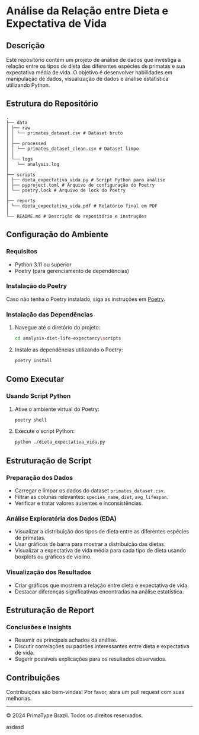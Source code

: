 # Análise da Relação entre Dieta e Expectativa de Vida

## Descrição
Este repositório contém um projeto de análise de dados que investiga a relação entre os tipos de dieta das diferentes espécies de primatas e sua expectativa média de vida. O objetivo é desenvolver habilidades em manipulação de dados, visualização de dados e análise estatística utilizando Python.

## Estrutura do Repositório
```plaintext
.
├── data
│ ├── raw
│ │ └── primates_dataset.csv # Dataset bruto
│ │
│ ├── processed
│ │ └── primates_dataset_clean.csv # Dataset limpo
│ │
│ └── logs
│   └── analysis.log
│
├── scripts
│ ├── dieta_expectativa_vida.py # Script Python para análise
│ ├── pyproject.toml # Arquivo de configuração do Poetry
│ └── poetry.lock # Arquivo de lock do Poetry
│
├── reports
│ └── dieta_expectativa_vida.pdf # Relatório final em PDF
│
└── README.md # Descrição do repositório e instruções
```



## Configuração do Ambiente

### Requisitos
- Python 3.11 ou superior
- Poetry (para gerenciamento de dependências)

### Instalação do Poetry
Caso não tenha o Poetry instalado, siga as instruções em [Poetry](https://python-poetry.org/docs/#installation).

### Instalação das Dependências
1. Navegue até o diretório do projeto:
    ```bash
    cd analysis-diet-life-expectancy\scripts
    ```
2. Instale as dependências utilizando o Poetry:
    ```bash
    poetry install
    ```

## Como Executar

### Usando Script Python
1. Ative o ambiente virtual do Poetry:
    ```bash
    poetry shell
    ```
2. Execute o script Python:
    ```bash
    python ./dieta_expectativa_vida.py
    ```

## Estruturação de Script

### Preparação dos Dados
- Carregar e limpar os dados do dataset `primates_dataset.csv`.
- Filtrar as colunas relevantes: `species_name`, `diet`, `avg_lifespan`.
- Verificar e tratar valores ausentes e inconsistências.

### Análise Exploratória dos Dados (EDA)
- Visualizar a distribuição dos tipos de dieta entre as diferentes espécies de primatas.
- Usar gráficos de barra para mostrar a distribuição das dietas.
- Visualizar a expectativa de vida média para cada tipo de dieta usando boxplots ou gráficos de violino.

### Visualização dos Resultados
- Criar gráficos que mostrem a relação entre dieta e expectativa de vida.
- Destacar diferenças significativas encontradas na análise estatística.

## Estruturação de Report

### Conclusões e Insights
- Resumir os principais achados da análise.
- Discutir correlações ou padrões interessantes entre dieta e expectativa de vida.
- Sugerir possíveis explicações para os resultados observados.

## Contribuições
Contribuições são bem-vindas! Por favor, abra um pull request com suas melhorias.

---

© 2024 PrimaType Brazil. Todos os direitos reservados.

asdasd